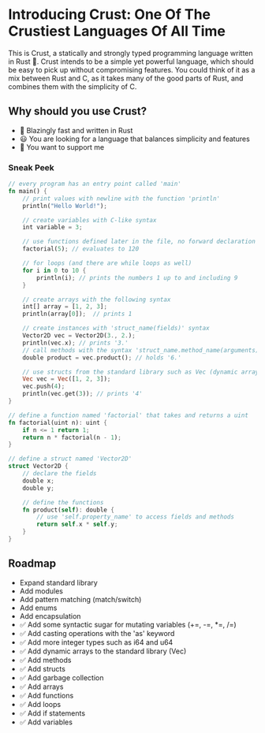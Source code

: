 <H1> Introducing Crust: One Of The Crustiest Languages Of All Time </H1>
This is Crust, a statically and strongly typed programming language written in Rust 🦀. Crust intends to be a simple yet powerful language, which should be easy to pick up without compromising features. You could think of it as a mix between Rust and C, as it takes many of the good parts of Rust, and combines them with the simplicity of C.

<H2>Why should you use Crust?</H2>

- 🚀 Blazingly fast and written in Rust
- 😃 You are looking for a language that balances simplicity and features
- 🥰 You want to support me

<H3>Sneak Peek</H3>

```rs
// every program has an entry point called 'main'
fn main() {
    // print values with newline with the function 'println'
    println("Hello World!");

    // create variables with C-like syntax
    int variable = 3;

    // use functions defined later in the file, no forward declaration necessary
    factorial(5); // evaluates to 120

    // for loops (and there are while loops as well)
    for i in 0 to 10 {
        println(i); // prints the numbers 1 up to and including 9
    }

    // create arrays with the following syntax
    int[] array = [1, 2, 3];
    println(array[0]);  // prints 1

    // create instances with 'struct_name(fields)' syntax
    Vector2D vec = Vector2D(3., 2.);
    println(vec.x); // prints '3.'
    // call methods with the syntax 'struct_name.method_name(arguments)'
    double product = vec.product(); // holds '6.'

    // use structs from the standard library such as Vec (dynamic array)
    Vec vec = Vec([1, 2, 3]);
    vec.push(4);
    println(vec.get(3)); // prints '4'
}

// define a function named 'factorial' that takes and returns a uint
fn factorial(uint n): uint {
    if n <= 1 return 1;
    return n * factorial(n - 1);
}

// define a struct named 'Vector2D'
struct Vector2D {
    // declare the fields
    double x;
    double y;

    // define the functions
    fn product(self): double {
        // use 'self.property_name' to access fields and methods
        return self.x * self.y;
    }
}
```

<H2>Roadmap</H2>

- Expand standard library
- Add modules
- Add pattern matching (match/switch)
- Add enums
- Add encapsulation
- ✅ Add some syntactic sugar for mutating variables (+=, -=, *=, /=)
- ✅ Add casting operations with the 'as' keyword
- ✅ Add more integer types such as i64 and u64
- ✅ Add dynamic arrays to the standard library (Vec)
- ✅ Add methods
- ✅ Add structs
- ✅ Add garbage collection
- ✅ Add arrays
- ✅ Add functions
- ✅ Add loops
- ✅ Add if statements
- ✅ Add variables
